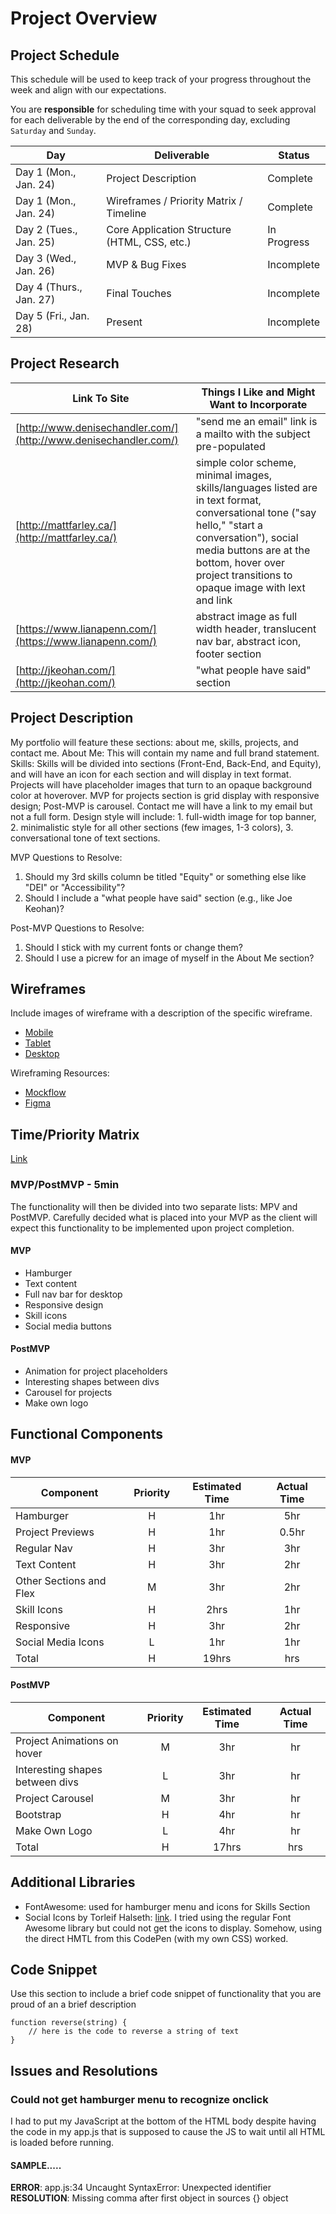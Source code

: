 # Project Overview

## Project Schedule

This schedule will be used to keep track of your progress throughout the week and align with our expectations.  

You are **responsible** for scheduling time with your squad to seek approval for each deliverable by the end of the corresponding day, excluding `Saturday` and `Sunday`.

|  Day | Deliverable | Status
|---|---| ---|
|Day 1 (Mon., Jan. 24)| Project Description | Complete
|Day 1 (Mon., Jan. 24)| Wireframes / Priority Matrix / Timeline | Complete
|Day 2 (Tues., Jan. 25)| Core Application Structure (HTML, CSS, etc.) | In Progress
|Day 3 (Wed., Jan. 26)| MVP & Bug Fixes | Incomplete
|Day 4 (Thurs., Jan. 27)| Final Touches | Incomplete
|Day 5 (Fri., Jan. 28)| Present | Incomplete

## Project Research

Link To Site  | Things I Like and Might Want to Incorporate | 
| ------------- | ------------- |
| [http://www.denisechandler.com/](http://www.denisechandler.com/)| "send me an email" link is a mailto with the subject pre-populated
| [http://mattfarley.ca/](http://mattfarley.ca/) |  simple color scheme, minimal images, skills/languages listed are in text format, conversational tone ("say hello," "start a conversation"), social media buttons are at the bottom, hover over project transitions to opaque image with lext and link
| [https://www.lianapenn.com/](https://www.lianapenn.com/) | abstract image as full width header, translucent nav bar, abstract icon, footer section
| [http://jkeohan.com/](http://jkeohan.com/) | "what people have said" section


## Project Description

My portfolio will feature these sections: about me, skills, projects, and contact me. About Me: This will contain my name and full brand statement. Skills: Skills will be divided into sections (Front-End, Back-End, and Equity), and will have an icon for each section and will display in text format.  Projects will have placeholder images that turn to an opaque background color at hoverover.  MVP for projects section is grid display with responsive design; Post-MVP is carousel.  Contact me will have a link to my email but not a full form.  Design style will include: 1. full-width image for top banner, 2. minimalistic style for all other sections (few images, 1-3 colors), 3. conversational tone of text sections.

MVP Questions to Resolve:
1. Should my 3rd skills column be titled "Equity" or something else like "DEI" or "Accessibility"?
2. Should I include a "what people have said" section (e.g., like Joe Keohan)?

Post-MVP Questions to Resolve:
1. Should I stick with my current fonts or change them?
2. Should I use a picrew for an image of myself in the About Me section?

## Wireframes

Include images of wireframe with a description of the specific wireframe.   

- [Mobile](https://i.imgur.com/xIt2nhO.jpg)
- [Tablet](https://i.imgur.com/iONiVGt.jpg)
- [Desktop](https://i.imgur.com/ARjLVoI.jpg)

Wireframing Resources:

- [Mockflow](https://mockflow.com/app/#Wireframe)
- [Figma](https://www.figma.com/)


## Time/Priority Matrix 

[Link](https://i.imgur.com/wR1JeSD.jpg)


### MVP/PostMVP - 5min

The functionality will then be divided into two separate lists: MPV and PostMVP.  Carefully decided what is placed into your MVP as the client will expect this functionality to be implemented upon project completion.  

#### MVP 

- Hamburger
- Text content
- Full nav bar for desktop
- Responsive design
- Skill icons
- Social media buttons

#### PostMVP 

- Animation for project placeholders
- Interesting shapes between divs
- Carousel for projects
- Make own logo


## Functional Components

#### MVP
| Component | Priority | Estimated Time | Actual Time |
| --- | :---: |  :---: | :---: | 
| Hamburger | H | 1hr | 5hr |
| Project Previews | H | 1hr | 0.5hr |
| Regular Nav | H | 3hr | 3hr |  
| Text Content | H | 3hr|  2hr | 
| Other Sections and Flex| M | 3hr | 2hr|
| Skill Icons | H | 2hrs| 1hr | 
| Responsive | H | 3hr | 2hr |
| Social Media Icons | L | 1hr |  1hr |
| Total | H | 19hrs| hrs |

#### PostMVP
| Component | Priority | Estimated Time | Actual Time |
| --- | :---: |  :---: | :---: | 
| Project Animations on hover | M | 3hr | hr |
| Interesting shapes between divs | L | 3hr | hr |
| Project Carousel | M | 3hr | hr |
| Bootstrap | H | 4hr | hr |
| Make Own Logo | L | 4hr | hr |
| Total | H | 17hrs| hrs |

## Additional Libraries
 - FontAwesome: used for hamburger menu and icons for Skills Section
 - Social Icons by Torleif Halseth: [link](https://codepen.io/thalseth/pen/saqIj). I tried using the regular Font Awesome library but could not get the icons to display. Somehow, using the direct HMTL from this CodePen (with my own CSS) worked.

## Code Snippet

Use this section to include a brief code snippet of functionality that you are proud of an a brief description  

```
function reverse(string) {
	// here is the code to reverse a string of text
}
```

## Issues and Resolutions
 ### Could not get hamburger menu to recognize onclick
 I had to put my JavaScript at the bottom of the HTML body despite having the code in my app.js that is supposed to cause the JS to wait until all HTML is loaded before running.


#### SAMPLE.....
**ERROR**: app.js:34 Uncaught SyntaxError: Unexpected identifier                                
**RESOLUTION**: Missing comma after first object in sources {} object
